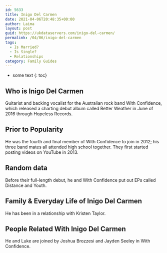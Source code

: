 ```yaml
---
id: 5633
title: Inigo Del Carmen
date: 2021-04-06T20:48:35+00:00
author: Laima
layout: post
guid: https://ukdataservers.com/inigo-del-carmen/
permalink: /04/06/inigo-del-carmen
tags:
  - Is Married?
  - Is Single?
  - Relationships
category: Family Guides
---
```


* some text
{: toc}


## Who is Inigo Del Carmen
                  
                  
                  
Guitarist and backing vocalist for the Australian rock band With Confidence, which released a charting debut album called Better Weather in June of 2016 through Hopeless Records.
                  
              
            
              
            
                
                
                
## Prior to Popularity
                  
                  
                  
He was the fourth and final member of With Confidence to join in 2012; his three band mates all attended high school together. They first started posting videos on YouTube in 2013.
                  
              
            
              
            
                
                
                
## Random data
                  
                  
                  
Before their full-length debut, he and With Confidence put out EPs called Distance and Youth.
                  
              
            
              
            
                
                
                
## Family & Everyday Life of Inigo Del Carmen
                  
                  
                  
He has been in a relationship with Kristen Taylor.
                  
              
            
              
            
                
                
                
## People Related With Inigo Del Carmen
                  
                  
                  
He and Luke are joined by Joshua Brozzesi and Jayden Seeley in With Confidence.
                  
              
            
              
            
                
              
            
              
              
            
            
              
            
          
          
          